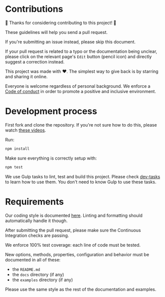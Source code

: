 # Contributions

🎉 Thanks for considering contributing to this project! 🎉

These guidelines will help you send a pull request.

If you're submitting an issue instead, please skip this document.

If your pull request is related to a typo or the documentation being unclear,
please click on the relevant page's `Edit` button (pencil icon) and directly
suggest a correction instead.

This project was made with ❤️. The simplest way to give back is by starring and
sharing it online.

Everyone is welcome regardless of personal background. We enforce a
[Code of conduct](CODE_OF_CONDUCT.md) in order to promote a positive and
inclusive environment.

# Development process

First fork and clone the repository. If you're not sure how to do this, please
watch
[these videos](https://egghead.io/courses/how-to-contribute-to-an-open-source-project-on-github).

Run:

```bash
npm install
```

Make sure everything is correctly setup with:

```bash
npm test
```

We use Gulp tasks to lint, test and build this project. Please check
[dev-tasks](https://github.com/ehmicky/dev-tasks/blob/master/README.md)
to learn how to use them. You don't need to know Gulp to use these tasks.

# Requirements

Our coding style is documented
[here](https://github.com/ehmicky/eslint-config#coding-style). Linting and
formatting should automatically handle it though.

After submitting the pull request, please make sure the Continuous Integration
checks are passing.

We enforce 100% test coverage: each line of code must be tested.

New options, methods, properties, configuration and behavior must be documented
in all of these:

- the `README.md`
- the `docs` directory (if any)
- the `examples` directory (if any)

Please use the same style as the rest of the documentation and examples.
